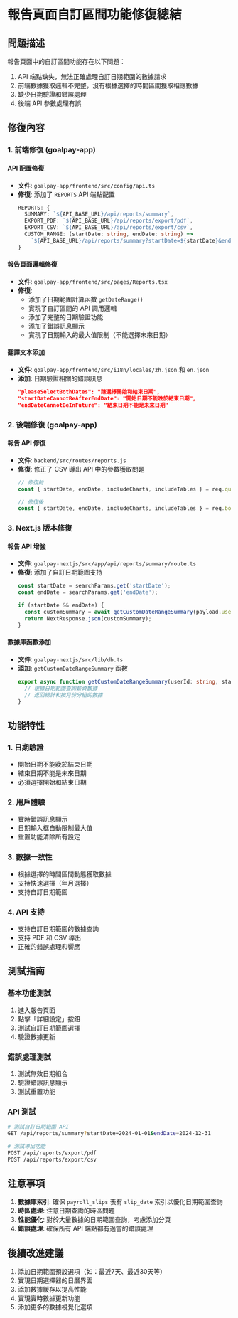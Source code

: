 # 報告頁面自訂區間功能修復總結

## 問題描述
報告頁面中的自訂區間功能存在以下問題：
1. API 端點缺失，無法正確處理自訂日期範圍的數據請求
2. 前端數據獲取邏輯不完整，沒有根據選擇的時間區間獲取相應數據
3. 缺少日期驗證和錯誤處理
4. 後端 API 參數處理有誤

## 修復內容

### 1. 前端修復 (goalpay-app)

#### API 配置修復
- **文件**: `goalpay-app/frontend/src/config/api.ts`
- **修復**: 添加了 `REPORTS` API 端點配置
  ```typescript
  REPORTS: {
    SUMMARY: `${API_BASE_URL}/api/reports/summary`,
    EXPORT_PDF: `${API_BASE_URL}/api/reports/export/pdf`,
    EXPORT_CSV: `${API_BASE_URL}/api/reports/export/csv`,
    CUSTOM_RANGE: (startDate: string, endDate: string) => 
      `${API_BASE_URL}/api/reports/summary?startDate=${startDate}&endDate=${endDate}`,
  }
  ```

#### 報告頁面邏輯修復
- **文件**: `goalpay-app/frontend/src/pages/Reports.tsx`
- **修復**:
  - 添加了日期範圍計算函數 `getDateRange()`
  - 實現了自訂區間的 API 調用邏輯
  - 添加了完整的日期驗證功能
  - 添加了錯誤訊息顯示
  - 實現了日期輸入的最大值限制（不能選擇未來日期）

#### 翻譯文本添加
- **文件**: `goalpay-app/frontend/src/i18n/locales/zh.json` 和 `en.json`
- **添加**: 日期驗證相關的錯誤訊息
  ```json
  "pleaseSelectBothDates": "請選擇開始和結束日期",
  "startDateCannotBeAfterEndDate": "開始日期不能晚於結束日期",
  "endDateCannotBeInFuture": "結束日期不能是未來日期"
  ```

### 2. 後端修復 (goalpay-app)

#### 報告 API 修復
- **文件**: `backend/src/routes/reports.js`
- **修復**: 修正了 CSV 導出 API 中的參數獲取問題
  ```javascript
  // 修復前
  const { startDate, endDate, includeCharts, includeTables } = req.query;
  
  // 修復後
  const { startDate, endDate, includeCharts, includeTables } = req.body;
  ```

### 3. Next.js 版本修復

#### 報告 API 增強
- **文件**: `goalpay-nextjs/src/app/api/reports/summary/route.ts`
- **修復**: 添加了自訂日期範圍支持
  ```typescript
  const startDate = searchParams.get('startDate');
  const endDate = searchParams.get('endDate');

  if (startDate && endDate) {
    const customSummary = await getCustomDateRangeSummary(payload.userId, startDate, endDate);
    return NextResponse.json(customSummary);
  }
  ```

#### 數據庫函數添加
- **文件**: `goalpay-nextjs/src/lib/db.ts`
- **添加**: `getCustomDateRangeSummary` 函數
  ```typescript
  export async function getCustomDateRangeSummary(userId: string, startDate: string, endDate: string) {
    // 根據日期範圍查詢薪資數據
    // 返回總計和按月份分組的數據
  }
  ```

## 功能特性

### 1. 日期驗證
- 開始日期不能晚於結束日期
- 結束日期不能是未來日期
- 必須選擇開始和結束日期

### 2. 用戶體驗
- 實時錯誤訊息顯示
- 日期輸入框自動限制最大值
- 重置功能清除所有設定

### 3. 數據一致性
- 根據選擇的時間區間動態獲取數據
- 支持快速選擇（年月選擇）
- 支持自訂日期範圍

### 4. API 支持
- 支持自訂日期範圍的數據查詢
- 支持 PDF 和 CSV 導出
- 正確的錯誤處理和響應

## 測試指南

### 基本功能測試
1. 進入報告頁面
2. 點擊「詳細設定」按鈕
3. 測試自訂日期範圍選擇
4. 驗證數據更新

### 錯誤處理測試
1. 測試無效日期組合
2. 驗證錯誤訊息顯示
3. 測試重置功能

### API 測試
```bash
# 測試自訂日期範圍 API
GET /api/reports/summary?startDate=2024-01-01&endDate=2024-12-31

# 測試導出功能
POST /api/reports/export/pdf
POST /api/reports/export/csv
```

## 注意事項

1. **數據庫索引**: 確保 `payroll_slips` 表有 `slip_date` 索引以優化日期範圍查詢
2. **時區處理**: 注意日期查詢的時區問題
3. **性能優化**: 對於大量數據的日期範圍查詢，考慮添加分頁
4. **錯誤處理**: 確保所有 API 端點都有適當的錯誤處理

## 後續改進建議

1. 添加日期範圍預設選項（如：最近7天、最近30天等）
2. 實現日期選擇器的日曆界面
3. 添加數據緩存以提高性能
4. 實現實時數據更新功能
5. 添加更多的數據視覺化選項


